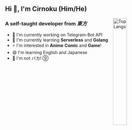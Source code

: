 ## Hi 👋, I'm Cirnoku (Him/He)

<img width="30%" align="right" alt="Top Langs" src="https://github-readme-stats.vercel.app/api/top-langs/?username=GLASS20&layout=compact&hide_border=true"/>

### A self-taught developer from *東方*

- 🔭 I'm currently working on Telegram-Bot API
- 🌱 I'm currently learning **Serverless** and **Golang**
- ⚡ I'm interested in **Anime** **Comic** and **Game**!
- 😄 I'm learning English and Japanese
- 🤔 I'm not バカ! ⑨
